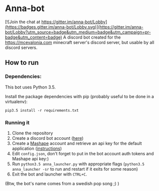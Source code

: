 # Anna-bot

[![Join the chat at https://gitter.im/anna-bot/Lobby](https://badges.gitter.im/anna-bot/Lobby.svg)](https://gitter.im/anna-bot/Lobby?utm_source=badge&utm_medium=badge&utm_campaign=pr-badge&utm_content=badge)
A discord bot created for the https://mcevalonia.com minecraft server's discord server, but usable by all discord servers.

## How to run
### Dependencies:
This bot uses Python 3.5.

Install the package dependencies with pip (probably useful to be done in a virtualenv):
```
pip3.5 install -r requirements.txt
```

### Running it
1. Clone the repository
2. Create a discord bot account ([here](https://discordapp.com/developers/applications/me))
3. Create a [Mashape](https://market.mashape.com/register) account and retrieve an api key for the default application ([instructions](http://docs.mashape.com/api-keys#changing))
4. Edit `config.json`, don't forget to put in the bot account auth tokens and Mashape api key:)
5. Run `python3.5 anna_launcher.py` with appropriate flags (`python3.5 anna_launcher -sr` to run and restart if it exits for some reason)
6. Exit the bot and launcher with `CTRL+C`.

(Btw, the bot's name comes from a swedish pop song ;) )
